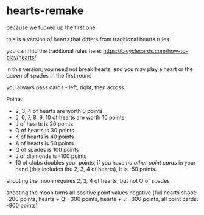 # hearts-remake
because we fucked up the first one

this is a version of hearts that differs from traditional hearts rules

you can find the traditional rules here: https://bicyclecards.com/how-to-play/hearts/

in this version, you need not break hearts, and you may play a heart or the queen of spades in the first round

you always pass cards - left, right, then across

Points:
- 2, 3, 4 of hearts are worth 0 points
- 5, 6, 7, 8, 9, 10 of hearts are worth 10 points
- J of hearts is 20 points
- Q of hearts is 30 points
- K of hearts is 40 points
- A of hearts is 50 points
- Q of spades is 100 points
- J of diamonds is -100 points
- 10 of clubs doubles your points, if you have *no other point cards* in your hand (this includes the 2, 3, 4 of hearts), it is -50 points.

shooting the moon requires 2, 3, 4 of hearts, but not Q of spades

shooting the moon turns all positive point values negative (full hearts shoot: -200 points, hearts + Q: -300 points, hearts + J: -300 points, all point cards: -800 points)
